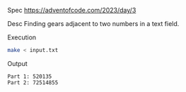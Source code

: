 Spec https://adventofcode.com/2023/day/3

Desc Finding gears adjacent to two numbers in a text field.

Execution

```bash
make < input.txt
```

Output

```
Part 1: 520135
Part 2: 72514855
```

